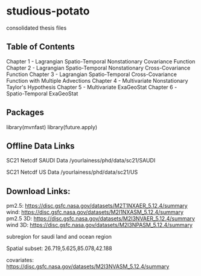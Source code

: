 # studious-potato
consolidated thesis files

## Table of Contents
Chapter 1 - Lagrangian Spatio-Temporal Nonstationary Covariance Function
Chapter 2 - Lagrangian Spatio-Temporal Nonstationary Cross-Covariance Function
Chapter 3 - Lagrangian Spatio-Temporal Cross-Covariance Function with Multiple Advections
Chapter 4 - Multivariate Nonstationary Taylor's Hypothesis
Chapter 5 - Multivariate ExaGeoStat
Chapter 6 - Spatio-Temporal ExaGeoStat

## Packages

library(mvnfast)
library(future.apply)


## Offline Data Links

SC21 Netcdf SAUDI Data
/yourlainess/phd/data/sc21/SAUDI

SC21 Netcdf US Data
/yourlainess/phd/data/sc21/US

## Download Links:

pm2.5: https://disc.gsfc.nasa.gov/datasets/M2T1NXAER_5.12.4/summary
wind: https://disc.gsfc.nasa.gov/datasets/M2I1NXASM_5.12.4/summary
pm2.5 3D: https://disc.gsfc.nasa.gov/datasets/M2I3NVAER_5.12.4/summary
wind 3D: https://disc.gsfc.nasa.gov/datasets/M2I3NPASM_5.12.4/summary

subregion for saudi land and ocean region

Spatial subset: 26.719,5.625,85.078,42.188

covariates: https://disc.gsfc.nasa.gov/datasets/M2I3NVASM_5.12.4/summary

